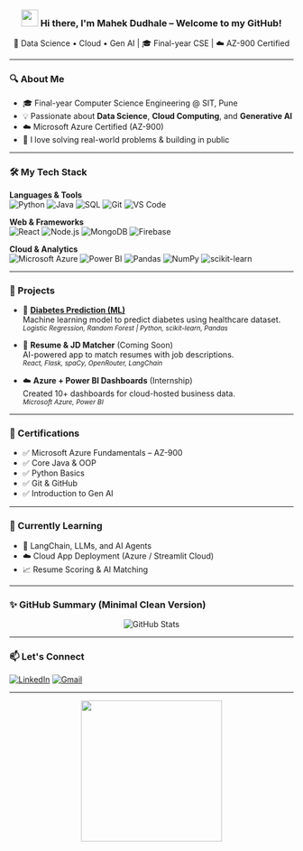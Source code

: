 <!-- Mahek Dudhale | Profile README -->

<h3 align="center">
  <img src="https://raw.githubusercontent.com/MartinHeinz/MartinHeinz/master/wave.gif" width="30px" style="display:inline-block;" />
  Hi there, I'm <b>Mahek Dudhale</b> – Welcome to my GitHub!
</h3>

<p align="center">
  🚀 Data Science • Cloud • Gen AI | 🎓 Final-year CSE | ☁️ AZ-900 Certified  
</p>

---

### 🔍 About Me

- 🎓 Final-year Computer Science Engineering @ SIT, Pune  
- 💡 Passionate about **Data Science**, **Cloud Computing**, and **Generative AI**  
- ☁️ Microsoft Azure Certified (AZ-900)  
- 🧠 I love solving real-world problems & building in public  

---

### 🛠️ My Tech Stack

**Languages & Tools**  
![Python](https://img.shields.io/badge/Python-14354C?style=flat-square&logo=python&logoColor=white)
![Java](https://img.shields.io/badge/Java-ED8B00?style=flat-square&logo=openjdk&logoColor=white)
![SQL](https://img.shields.io/badge/SQL-3776AB?style=flat-square&logo=mysql&logoColor=white)
![Git](https://img.shields.io/badge/Git-F05032?style=flat-square&logo=git&logoColor=white)
![VS Code](https://img.shields.io/badge/VS%20Code-007ACC?style=flat-square&logo=visualstudiocode&logoColor=white)

**Web & Frameworks**  
![React](https://img.shields.io/badge/React-20232A?style=flat-square&logo=react&logoColor=61DAFB)
![Node.js](https://img.shields.io/badge/Node.js-339933?style=flat-square&logo=node-dot-js&logoColor=white)
![MongoDB](https://img.shields.io/badge/MongoDB-4EA94B?style=flat-square&logo=mongodb&logoColor=white)
![Firebase](https://img.shields.io/badge/Firebase-FFCA28?style=flat-square&logo=firebase&logoColor=black)

**Cloud & Analytics**  
![Microsoft Azure](https://img.shields.io/badge/Azure-0078D4?style=flat-square&logo=microsoftazure&logoColor=white)
![Power BI](https://img.shields.io/badge/PowerBI-F2C811?style=flat-square&logo=powerbi&logoColor=black)
![Pandas](https://img.shields.io/badge/Pandas-150458?style=flat-square&logo=pandas&logoColor=white)
![NumPy](https://img.shields.io/badge/Numpy-013243?style=flat-square&logo=numpy&logoColor=white)
![scikit-learn](https://img.shields.io/badge/Scikit--Learn-F7931E?style=flat-square&logo=scikitlearn&logoColor=white)

---

### 📌 Projects

- 🔬 [**Diabetes Prediction (ML)**](https://github.com/mahek-dudhale/diabetes-prediction-ml)  
  Machine learning model to predict diabetes using healthcare dataset.  
  <sub><i>Logistic Regression, Random Forest | Python, scikit-learn, Pandas</i></sub>

- 🧠 **Resume & JD Matcher** (Coming Soon)  
  AI-powered app to match resumes with job descriptions.  
  <sub><i>React, Flask, spaCy, OpenRouter, LangChain</i></sub>

- ☁️ **Azure + Power BI Dashboards** (Internship)  
  Created 10+ dashboards for cloud-hosted business data.  
  <sub><i>Microsoft Azure, Power BI</i></sub>

---

### 🏅 Certifications

- ✅ Microsoft Azure Fundamentals – AZ-900  
- ✅ Core Java & OOP  
- ✅ Python Basics  
- ✅ Git & GitHub  
- ✅ Introduction to Gen AI

---

### 🌱 Currently Learning

- 🔁 LangChain, LLMs, and AI Agents  
- ☁️ Cloud App Deployment (Azure / Streamlit Cloud)  
- 📈 Resume Scoring & AI Matching

---

### ✨ GitHub Summary (Minimal Clean Version)

<p align="center">
  <img src="https://github-profile-summary-cards.vercel.app/api/cards/profile-details?username=mahek-dudhale&theme=github_dark" alt="GitHub Stats" />
</p>

---

### 📫 Let's Connect

[![LinkedIn](https://img.shields.io/badge/Mahek%20Dudhale-0077B5?style=flat&logo=linkedin&logoColor=white)](https://linkedin.com/in/mahek-dudhale)
[![Gmail](https://img.shields.io/badge/mahekdudhale23@gmail.com-D14836?style=flat&logo=gmail&logoColor=white)](mailto:mahekdudhale23@gmail.com)

---

<p align="center">
  <img src="https://media.giphy.com/media/ZVik7pBtu9dNS/giphy.gif" width="250" />
</p>
